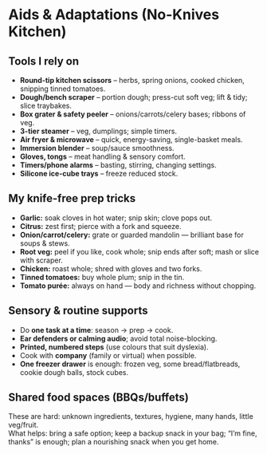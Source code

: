 # Aids & Adaptations (No-Knives Kitchen)

## Tools I rely on
- **Round-tip kitchen scissors** – herbs, spring onions, cooked chicken, snipping tinned tomatoes.  
- **Dough/bench scraper** – portion dough; press-cut soft veg; lift & tidy; slice traybakes.  
- **Box grater & safety peeler** – onions/carrots/celery bases; ribbons of veg.  
- **3-tier steamer** – veg, dumplings; simple timers.  
- **Air fryer & microwave** – quick, energy-saving, single-basket meals.  
- **Immersion blender** – soup/sauce smoothness.  
- **Gloves, tongs** – meat handling & sensory comfort.  
- **Timers/phone alarms** – basting, stirring, changing settings.  
- **Silicone ice-cube trays** – freeze reduced stock.

## My knife-free prep tricks
- **Garlic:** soak cloves in hot water; snip skin; clove pops out.  
- **Citrus:** zest first; pierce with a fork and squeeze.  
- **Onion/carrot/celery:** grate or guarded mandolin — brilliant base for soups & stews.  
- **Root veg:** peel if you like, cook whole; snip ends after soft; mash or slice with scraper.  
- **Chicken:** roast whole; shred with gloves and two forks.  
- **Tinned tomatoes:** buy whole plum; snip in the tin.  
- **Tomato purée:** always on hand — body and richness without chopping.

## Sensory & routine supports
- Do **one task at a time**: season → prep → cook.  
- **Ear defenders or calming audio**; avoid total noise-blocking.  
- **Printed, numbered steps** (use colours that suit dyslexia).  
- Cook with **company** (family or virtual) when possible.  
- **One freezer drawer** is enough: frozen veg, some bread/flatbreads, cookie dough balls, stock cubes.

## Shared food spaces (BBQs/buffets)
These are hard: unknown ingredients, textures, hygiene, many hands, little veg/fruit.  
What helps: bring a safe option; keep a backup snack in your bag; “I’m fine, thanks” is enough; plan a nourishing snack when you get home.
